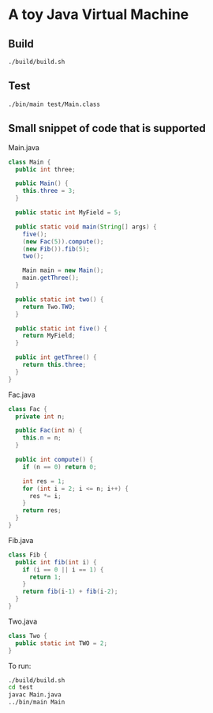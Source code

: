 # A toy Java Virtual Machine
## Build
`./build/build.sh`

## Test
`./bin/main test/Main.class`

## Small snippet of code that is supported

Main.java
```java
class Main {
  public int three;

  public Main() {
    this.three = 3;
  }

  public static int MyField = 5;

  public static void main(String[] args) {
    five();
    (new Fac(5)).compute();
    (new Fib()).fib(5);
    two();

    Main main = new Main();
    main.getThree();
  }

  public static int two() {
    return Two.TWO;
  }

  public static int five() {
    return MyField;
  }

  public int getThree() {
    return this.three;
  }
}
```

Fac.java
```java
class Fac {
  private int n;

  public Fac(int n) {
    this.n = n;
  }

  public int compute() {
    if (n == 0) return 0;

    int res = 1;
    for (int i = 2; i <= n; i++) {
      res *= i;
    } 
    return res;
  }
}
```

Fib.java
```java
class Fib {
  public int fib(int i) {
    if (i == 0 || i == 1) {
      return 1;
    }
    return fib(i-1) + fib(i-2);
  }
}
```

Two.java
```java
class Two {
  public static int TWO = 2;
}
```

To run:
```bash
./build/build.sh
cd test
javac Main.java
../bin/main Main
```
